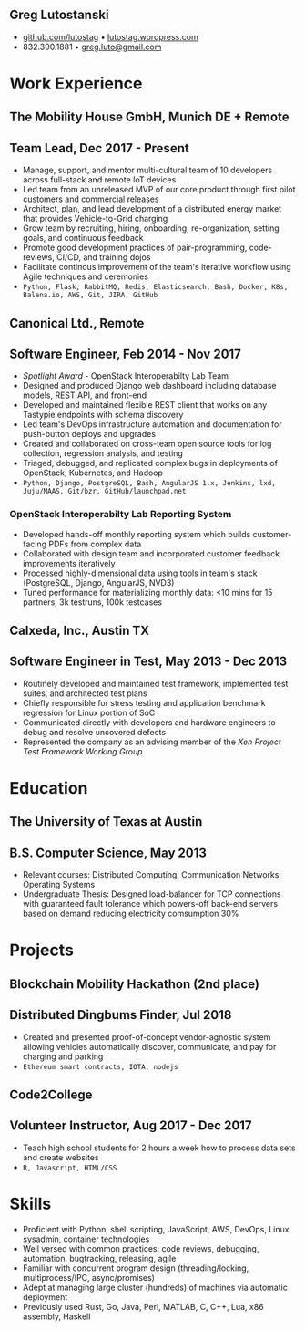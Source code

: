 ## Greg Lutostanski
* [github.com/lutostag](https://github.com/lutostag) &bull; [lutostag.wordpress.com](https://lutostag.wordpress.com)
* 832.390.1881 &bull; [greg.luto@gmail.com](mailto:greg.luto@gmail.com)

# Work Experience
## The Mobility House GmbH, Munich DE + Remote
## Team Lead, Dec 2017 - Present
* Manage, support, and mentor multi-cultural team of 10 developers across full-stack and remote IoT devices
* Led team from an unreleased MVP of our core product through first pilot customers and commercial releases
* Architect, plan, and lead development of a distributed energy market that provides Vehicle-to-Grid charging
* Grow team by recruiting, hiring, onboarding, re-organization, setting goals, and continuous feedback
* Promote good development practices of pair-programming, code-reviews, CI/CD, and training dojos
* Facilitate continous improvement of the team's iterative workflow using Agile techniques and ceremonies
* `Python, Flask, RabbitMQ, Redis, Elasticsearch, Bash, Docker, K8s, Balena.io, AWS, Git, JIRA, GitHub`

## Canonical Ltd., Remote
## Software Engineer, Feb 2014 - Nov 2017
* *Spotlight Award* - OpenStack Interoperabilty Lab Team
* Designed and produced Django web dashboard including database models, REST API, and front-end
* Developed and maintained flexible REST client that works on any Tastypie endpoints with schema discovery
* Led team's DevOps infrastructure automation and documentation for push-button deploys and upgrades
* Created and collaborated on cross-team open source tools for log collection, regression analysis, and testing
* Triaged, debugged, and replicated complex bugs in deployments of OpenStack, Kubernetes, and Hadoop
* `Python, Django, PostgreSQL, Bash, AngularJS 1.x, Jenkins, lxd, Juju/MAAS, Git/bzr, GitHub/launchpad.net`

### OpenStack Interoperabilty Lab Reporting System
* Developed hands-off monthly reporting system which builds customer-facing PDFs from complex data
* Collaborated with design team and incorporated customer feedback improvements iteratively
* Processed highly-dimensional data using tools in team's stack (PostgreSQL, Django, AngularJS, NVD3)
* Tuned performance for materializing monthly data: <10 mins for 15 partners, 3k testruns, 100k testcases

## Calxeda, Inc., Austin TX
## Software Engineer in Test, May 2013 - Dec 2013
* Routinely developed and maintained test framework, implemented test suites, and architected test plans
* Chiefly responsible for stress testing and application benchmark regression for Linux portion of SoC
* Communicated directly with developers and hardware engineers to debug and resolve uncovered defects
* Represented the company as an advising member of the *Xen Project Test Framework Working Group*

# Education
## The University of Texas at Austin
## B.S. Computer Science, May 2013
* Relevant courses: Distributed Computing, Communication Networks, Operating Systems
* Undergraduate Thesis: Designed load-balancer for TCP connections with guaranteed fault tolerance which powers-off back-end servers based on demand reducing electricity comsumption 30%

# Projects
## Blockchain Mobility Hackathon (2nd place)
## Distributed Dingbums Finder, Jul 2018
* Created and presented proof-of-concept vendor-agnostic system allowing vehicles automatically discover, communicate, and pay for charging and parking
* `Ethereum smart contracts, IOTA, nodejs`

## Code2College
## Volunteer Instructor, Aug 2017 - Dec 2017
* Teach high school students for 2 hours a week how to process data sets and create websites
* `R, Javascript, HTML/CSS`

# Skills
* Proficient with Python, shell scripting, JavaScript, AWS, DevOps, Linux sysadmin, container technologies
* Well versed with common practices: code reviews, debugging, automation, bugtracking, releasing, agile
* Familiar with concurrent program design (threading/locking, multiprocess/IPC, async/promises)
* Adept at managing large cluster (hundreds) of machines via automatic deployment
* Previously used Rust, Go, Java, Perl, MATLAB, C, C++, Lua, x86 assembly, Haskell
